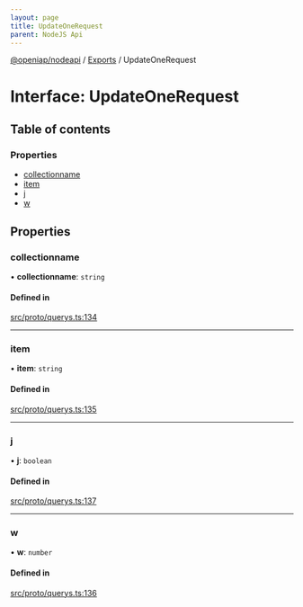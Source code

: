 ```yaml
---
layout: page
title: UpdateOneRequest
parent: NodeJS Api
---
```

[@openiap/nodeapi](../README.html) / [Exports](../modules.html) / UpdateOneRequest

# Interface: UpdateOneRequest

## Table of contents

### Properties

- [collectionname](UpdateOneRequest.html#collectionname)
- [item](UpdateOneRequest.html#item)
- [j](UpdateOneRequest.html#j)
- [w](UpdateOneRequest.html#w)

## Properties

### collectionname

• **collectionname**: `string`

#### Defined in

[src/proto/querys.ts:134](https://github.com/openiap/nodeapi/blob/a6b5438/src/proto/querys.ts#L134)

___

### item

• **item**: `string`

#### Defined in

[src/proto/querys.ts:135](https://github.com/openiap/nodeapi/blob/a6b5438/src/proto/querys.ts#L135)

___

### j

• **j**: `boolean`

#### Defined in

[src/proto/querys.ts:137](https://github.com/openiap/nodeapi/blob/a6b5438/src/proto/querys.ts#L137)

___

### w

• **w**: `number`

#### Defined in

[src/proto/querys.ts:136](https://github.com/openiap/nodeapi/blob/a6b5438/src/proto/querys.ts#L136)

